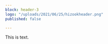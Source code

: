 ```yaml
---
block: header-3
logo: "/uploads/2021/06/25/hizookheader.png"
published: false

---
```

This is text.